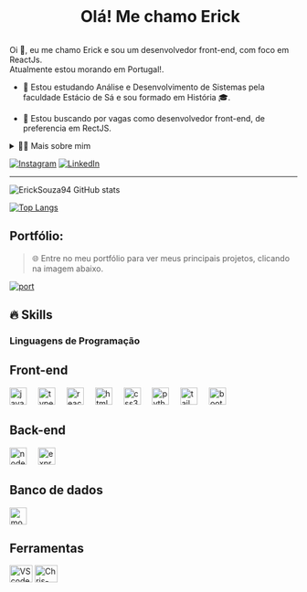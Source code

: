 <!--título-->
<div id="user-content-toc">
  <ul align="center">
    <summary><h1 style="display: inline-block">Olá! Me chamo Erick</h1></summary>
</div>

<!-- Presentation -->
<p>
  Oi 👋, eu me chamo Erick e sou um desenvolvedor front-end, com foco em ReactJs. <br/> Atualmente estou morando em Portugal!.

  - 🌱 Estou estudando Análise e Desenvolvimento de Sistemas pela faculdade Estácio de Sá e sou formado em História 🎓.

  - 🔭 Estou buscando por vagas como desenvolvedor front-end, de preferencia em RectJS.
</p>

<!-- Dropdown -->
<details>
  <summary>👨‍💻 Mais sobre mim</summary>

  - 💬 Me chamo Erick Souza, tenho 30 anos de idade, moro atualmente em Portugal e sou um Desenvolvedor Front-end com foco em desenvolvimento web utilizando ferramentas atuais como React, JavaScript, HTML, CSS, Bootstrap NodeJs e Tailwind. Minha trajetória combina educação tecnológica e programação, permitindo-me criar interfaces modernas e interativas.

- Tenho experiência na criação de aplicações web responsivas e em integração de APIs, sempre buscando aprimorar a acessibilidade e experiência do usuário. Além disso, minha atuação na educação tecnológica me proporcionou habilidades em ensino de programação, metodologias ativas e projetos STEAM. Atualmente, estou focado em aprimorar minhas habilidades como desenvolvedor, explorando React.js, Next.js e arquitetura de software.

- Sempre aberto para novos conhecimentos!
</details>

<!-- Links -->
[![Instagram](https://img.shields.io/badge/Instagram-E4405F?style=for-the-badge&logo=instagram&logoColor=white)](https://www.instagram.com/ericksniks/)
[![LinkedIn](https://img.shields.io/badge/LinkedIn-0077B5?style=for-the-badge&logo=linkedin&logoColor=white)](https://www.linkedin.com/in/ericksouza94/)

---

<!-- GithubStats -->
  ![ErickSouza94 GitHub stats](https://github-readme-stats.vercel.app/api?username=ericksouza94&show_icons=true&theme=dark)
  
  [![Top Langs](https://github-readme-stats.vercel.app/api/top-langs/?username=ericksouza94&show_icons=true&theme=dark)](https://github.com/ericksouza94/github-readme-stats)

<!-- Portfolio -->
## Portfólio:
>🌐 Entre no meu portfólio para ver meus principais projetos, clicando na imagem abaixo. <br/>
<!-- IMG -->
<p align="left">
  <a href="https://portifolio-erick-souza.vercel.app" target="_blank" rel="noopener noreferrer">
    <img src="https://github.com/user-attachments/assets/407d1c6c-442e-4c1b-be84-caf836490f00" alt="port">
  </a>
</p>

## 🔥 Skills
<!-- Skills: Programming Languages -->
  <div style="flex-basis: 48%;">
    <h3>Linguagens de Programação</h3>
      <h2>Front-end</h2>
        <img src="https://cdn.jsdelivr.net/gh/devicons/devicon/icons/javascript/javascript-original.svg" height="30" alt="javascript logo"  />
        <img width="12" />
        <img src="https://cdn.jsdelivr.net/gh/devicons/devicon/icons/typescript/typescript-original.svg" height="30" alt="typescript logo"  />
        <img width="12" />
        <img src="https://cdn.jsdelivr.net/gh/devicons/devicon/icons/react/react-original.svg" height="30" alt="react logo"  />
        <img width="12" />
        <img src="https://cdn.jsdelivr.net/gh/devicons/devicon/icons/html5/html5-original.svg" height="30" alt="html5 logo"  />
        <img width="12" />
        <img src="https://cdn.jsdelivr.net/gh/devicons/devicon/icons/css3/css3-original.svg" height="30" alt="css3 logo"  />
        <img width="12" />
        <img src="https://cdn.jsdelivr.net/gh/devicons/devicon/icons/python/python-original.svg" height="30" alt="python logo"  />
        <img width="12" />
        <img src="https://skillicons.dev/icons?i=tailwind" height="30" alt="tailwindcss logo"  />
        <img width="12" />
        <img src="https://cdn.jsdelivr.net/gh/devicons/devicon/icons/bootstrap/bootstrap-original.svg" height="30" alt="bootstrap logo"  />
        <img width="12" />
      <h2>Back-end</h2>
        <img src="https://cdn.jsdelivr.net/gh/devicons/devicon/icons/nodejs/nodejs-original.svg" height="30" alt="nodejs logo"  />
        <img width="12" />
        <img src="https://skillicons.dev/icons?i=express" height="30" alt="express logo"  />
        <img width="12" />
      <h2>Banco de dados</h2>
        <img src="https://cdn.jsdelivr.net/gh/devicons/devicon/icons/mongodb/mongodb-original.svg" height="30" alt="mongodb logo"  />
      <h2>Ferramentas</h2>
        <img align="center" alt="VScode" height="30" width="40" src="https://cdn.jsdelivr.net/gh/devicons/devicon/icons/vscode/vscode-original.svg">
        <img align="center" alt="Chris-AWS" height="30" width="40" src="https://cdn.jsdelivr.net/gh/devicons/devicon/icons/git/git-original.svg">
  </div>
